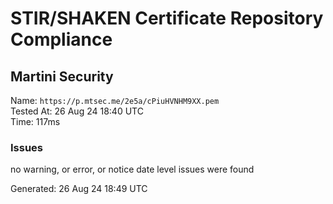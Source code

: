 # STIR/SHAKEN Certificate Repository Compliance

## Martini Security

Name: `https://p.mtsec.me/2e5a/cPiuHVNHM9XX.pem`\
Tested At: 26 Aug 24 18:40 UTC\
Time: 117ms

### Issues

no warning, or error, or notice date level issues were found

Generated: 26 Aug 24 18:49 UTC